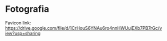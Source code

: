 # Fotografia

Favicon link: https://drive.google.com/file/d/1CrHouS6YNAu6ro4nnHWUujEXb7PB7rGc/view?usp=sharing
